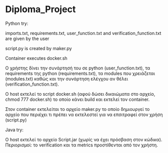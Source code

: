 # Diploma_Project
Python try: 

imports.txt, requirements.txt, user_function.txt and verification_function.txt are given by the user

script.py is created by maker.py

Container executes docker.sh

Ο χρήστης δίνει την συνάρτησή του σε python (user_function.txt), τα requirements της python (requirements.txt), τα modules που χρειάζεται (modules.txt) καθώς και την συνάρτηση ελέγχου αν θέλει (verification_function.txt).

O host εκτελεί το script docker.sh (αφού δώσει δικαιώματα στο αρχείο, chmod 777 docker.sh) το οποίο κάνει build και εκτελεί τον container.

Στον container εκτελείται το αρχείο maker.py το οποίο δημιουργεί το αρχείο που περιέχει τι πρέπει να εκτελεστεί για να επσιτραφεί στον χρήση (script.py)


Java try:

O host  εκτελεί το αρχείο Script.jar (χωρίς να έχει πρόσβαση στον κώδικα).
Περιορισμοί: το verification και τα metrics προστίθενται από τον χρήστη.
